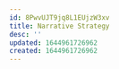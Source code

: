 ```yaml
---
id: 8PwvUJT9jq8L1EUjzW3xv
title: Narrative Strategy
desc: ''
updated: 1644961726962
created: 1644961726962
---
```


